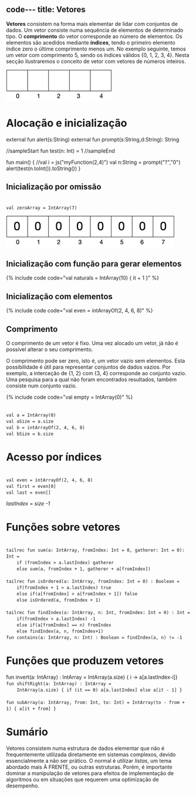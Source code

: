 code---
title: Vetores
---
**Vetores** consistem na forma mais elementar de lidar com conjuntos de dados. Um vetor consiste numa sequência de elementos de determinado tipo. O **comprimento** do vetor corresponde ao número de elementos. Os elementos são acedidos mediante **índices**, tendo o primeiro elemento índice zero o últime comprimento menos um. No exemplo seguinte, temos um vetor com comprimento 5, sendo os índices válidos {0, 1, 2, 3, 4}. Nesta secção ilustraremos o conceito de vetor com vetores de números inteiros.

![vector](vetor.png)

# Alocação e inicialização

<kotlin data-target-platform="js" folded-button="false" data-js-libs="../mylib.js">
external fun alert(s:String)
external fun prompt(s:String,d:String): String

//sampleStart
fun test(n: Int) = 1
//sampleEnd

fun main() {
  //val i = js("myFunction(2,4)")
  val n:String = prompt("?","0")
  alert(test(n.toInt()).toString())
}
</kotlin>
## Inicialização por omissão

<code>
val zeroArray = IntArray(7)
</code>

![vector](zeroArray.png)


## Inicialização com função para gerar elementos

{% include code code="val naturals = IntArray(10) { it + 1 }" %}


## Inicialização com elementos

{% include code code="val even = intArrayOf(2, 4, 6, 8)" %}


## Comprimento
O comprimento de um vetor é fixo. Uma vez alocado um vetor, já não é possível alterar o seu comprimento.

O comprimento pode ser zero, isto é, um vetor vazio sem elementos. Esta possibilidade é útil para representar conjuntos de dados vazios. Por exemplo, a interceção de {1, 2} com {3, 4} corresponde ao conjunto vazio. Uma pesquisa para a qual não foram encontrados resultados, também consiste num conjunto vazio.

{% include code code="val empty = IntArray(0)" %}

<code>
val a = IntArray(0)
val aSize = a.size
val b = intArrayOf(2, 4, 6, 8)
val bSize = b.size
</code>


# Acesso por índices

<code>
val even = intArrayOf(2, 4, 6, 8)
val first = even[0]
val last = even[]
</code>

*lastIndex* = *size -1*


# Funções sobre vetores

<code>
tailrec fun sum(a: IntArray, fromIndex: Int = 0, gatherer: Int = 0): Int =
    if (fromIndex > a.lastIndex) gatherer
    else sum(a, fromIndex + 1, gatherer + a[fromIndex])
</code>

<code>
tailrec fun isOrdered(a: IntArray, fromIndex: Int = 0) : Boolean =
    if(fromIndex + 1 > a.lastIndex) true
    else if(a[fromIndex] > a[fromIndex + 1]) false
    else isOrdered(a, fromIndex + 1)
</code>

<code>
tailrec fun findIndex(a: IntArray, n: Int, fromIndex: Int = 0) : Int =
    if(fromIndex > a.lastIndex) -1
    else if(a[fromIndex] == n) fromIndex
    else findIndex(a, n, fromIndex+1)
fun contains(a: IntArray, n: Int) : Boolean = findIndex(a, n) != -1
</code>

# Funções que produzem vetores
<kotlin>
fun invert(a: IntArray) : IntArray =
    IntArray(a.size) { i -> a[a.lastIndex-i]}
</kotlin>

<code>
fun shiftRight(a: IntArray) : IntArray =
    IntArray(a.size) { if (it == 0) a[a.lastIndex] else a[it - 1] }
</code>

<code>
fun subArray(a: IntArray, from: Int, to: Int) = IntArray(to - from + 1) { a[it + from] }
</code>

# Sumário
Vetores consistem numa estrutura de dados elementar que não é frequentemente utilizada diretamente em sistemas complexos, devido essencialmente a não ser prático. O normal é utilizar *listas*, um tema abordado mais À FRENTE, ou outras estruturas. Porém, é importante dominar a manipulação de vetores para efeitos de implementação de algoritmos ou em situações que requerem uma optimização de desempenho.
